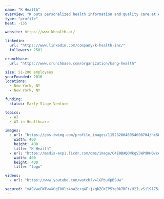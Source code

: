 ```yaml
---
name: "K Health"
overview: "K puts personalized health information and quality care at everyone’s fingertips. We are a global team of doctors and developers who are passionate about using advanced machine learning techniques to turn clinical health data into knowledge that can help you better manage your health."
type: "profile"
heat: -155

website: https://www.khealth.ai/

linkedin:
  url: "https://www.linkedin.com/company/k-health-inc/"
  followers: 2581

crunchbase:
  url: "https://www.crunchbase.com/organization/kang-health"

size: 51-200 employees
yearFounded: 2016
locations:
  - New York, NY
  - New York, NY

funding:
  status: Early Stage Venture

topics:
  - AI
  - AI in Healthcare

images:
  - url: "https://pbs.twimg.com/profile_images/1152328646054600704/hcS0E4O9_400x400.png"
    width: 400
    height: 400
    title: "K Health"
  - url: "https://media-exp1.licdn.com/dms/image/C4E0BAQGWkgS5WPdKHQ/company-logo_200_200/0?e=1593043200&v=beta&t=kNXHLTeb9f5WQ2eJUUvarsyiycRCXQ5x_AzpJjtIx_I"
    width: 400
    height: 400
    title: "logo"

videos:
  - url: "https://www.youtube.com/watch?v=lGPbuXpBSUw"

secured: "xASVweFWTwwXOgTO0lt4oa2o+q4F+j/qkZCKEP5Ye0k7RFt/H2ILvSjl9175z6VN1ttjksfqCOEWqZ3iM+T/lS70fPkAuB8WmYLpTHRMiuyCJ0IskPv+yA1hx/DBsCrJvvfuOlxid0qDXbf+RvN8/IQUpq6w5TQIbm/i6CVlq3eQzKSa4s7NyEE15ItDEFPhqV4RIIVXx2JLm47HaCemSeBvHKyfU8v8vSAh+8AkyeDDMSe++hamYzQsxesPUMlTOTzKSE8pvZY3FErpJXDcLswbu0LAcSdEVJpueX71UeSGgKHmG3iX2iWNt2PEIvxsNTx3ilZ1FQlLawJPzQvmbw==;Z0d7Pu+lA5qKSL0nK3rNhg=="
---
```


